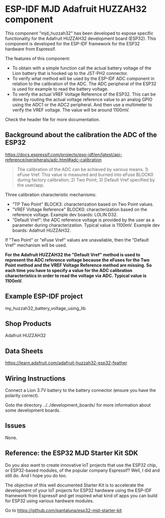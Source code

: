 # ESP-IDF MJD Adafruit HUZZAH32 component
This component "mjd_huzzah32" has been developed to expose specific functionality for the Adafruit HUZZAH32 development board (ESP32). This component is developed for the ESP-IDF framework for the ESP32 hardware from Espressif.

The features of this component:

* To obtain with a simple function call the actual battery voltage of the Lion battery that is hooked up to the JST-PH2 connector.
* To verify what method will be used by the ESP-IDF ADC component in relation to the calibration of the ADC. The ADC peripheral of the ESP32 is used for example to read the battery voltage.
* To verify the actual VREF Voltage Reference of the ESP32. This can be done by routing the actual voltage reference value to an analog GPIO using the ADC1 or the ADC2 peripheral. And then use a multimeter to verify the VREF voltage. The value will be around 1100mV.



Check the header file for more documentation.



## Background about the calibration the ADC of the ESP32

https://docs.espressif.com/projects/esp-idf/en/latest/api-reference/peripherals/adc.html#adc-calibration

> The calibration of the ADC can be achieved by various means. 1) eFuse Vref. This value is measured and burned into eFuse BLOCK0 during factory calibration; 2) Two Point; 3) Default Vref specified by the user/app.



Three calibration characteristic mechanisms:

* "TP Two Point" BLOCK3: characterization based on Two Point values.
* "VREF Voltage Reference" BLOCK0: characterization based on the reference voltage. Example dev boards: LOLIN D32.
* "Default Vref": the ADC reference voltage is provided by the user as a parameter during characterization. Typical value is 1100mV. Example dev boards: Adafruit HUZZAH32.

If "Two Point" or "eFuse Vref" values are unavailable, then the "Default Vref" mechanism will be used.

   

**For the Adafruit HUZZAH32 the "Default Vref" method is used to represent the ADC reference voltage because the eFuses for the Two Point method and the VREF Voltage Reference method are missing. So each time you have to specify a value for the ADC calibration characteristics in order to read the voltage via ADC. Typical value is 1100mV.**



## Example ESP-IDF project
my_huzzah32_battery_voltage_using_lib



## Shop Products
Adafruit HUZZAH32



## Data Sheets
https://learn.adafruit.com/adafruit-huzzah32-esp32-feather



## Wiring Instructions
Connect a Lion 3.7V battery to the battery connector (ensure you have the polarity correct).

Goto the directory ../../development_boards/ for more information about some development boards.



## Issues

None.



## Reference: the ESP32 MJD Starter Kit SDK

Do you also want to create innovative IoT projects that use the ESP32 chip, or ESP32-based modules, of the popular company Espressif? Well, I did and still do. And I hope you do too.

The objective of this well documented Starter Kit is to accelerate the development of your IoT projects for ESP32 hardware using the ESP-IDF framework from Espressif and get inspired what kind of apps you can build for ESP32 using various hardware modules.

Go to https://github.com/pantaluna/esp32-mjd-starter-kit

